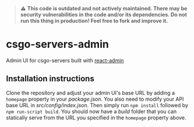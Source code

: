 > :warning: **This code is outdated and not actively maintained. There may be security vulnerabilities in the code and/or its dependencies. Do not run this thing in production! Feel free to fork and improve it.**

# csgo-servers-admin
Admin UI for csgo-servers built with [react-admin](https://github.com/marmelab/react-admin)
## Installation instructions
Clone the repository and adjust your admin UI's base URL by adding a `homepage` property in your *package.json*. You also need to modify your API base URL in *src/config/index.json*. Then simply run `npm install` followed by `npm run-script build`. You should now have a *build* folder that you can statically serve from the URL you specified in the `homepage` property above.

